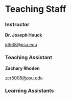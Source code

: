 # Teaching Staff

### Instructor
**Dr. Joseph Houck**

jdh68@psu.edu

### Teaching Assistant

**Zachary Rhoden**

zcr5008@psu.edu


### Learning Assistants



